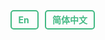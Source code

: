 <div style="float: right; margin-right: 20px;">

  <span style="font-weight: bold; color: #42b983; border: 2px solid #42b983; border-radius: 5px; padding: 5px 10px; margin: 0 5px; transition: all 0.3s ease;">
    <a href="/rbatis.io" style="color: #42b983; text-decoration: none; transition: all 0.3s ease;" onmouseover="this.parentElement.style.backgroundColor='#42b983'; this.style.color='white';" onmouseout="this.parentElement.style.backgroundColor='transparent'; this.style.color='#42b983';">En</a>
  </span>

   <span style="font-weight: bold; color: #42b983; border: 2px solid #42b983; border-radius: 5px; padding: 5px 10px; margin: 0 5px; transition: all 0.3s ease;">
    <a href="/rbatis.io/zh-cn/" style="color: #42b983; text-decoration: none; transition: all 0.3s ease;" onmouseover="this.parentElement.style.backgroundColor='#42b983'; this.style.color='white';" onmouseout="this.parentElement.style.backgroundColor='transparent'; this.style.color='#42b983';">简体中文</a>
  </span>
</div>